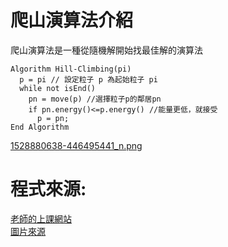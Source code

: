 # 爬山演算法介紹
爬山演算法是一種從隨機解開始找最佳解的演算法
```
Algorithm Hill-Climbing(pi)
  p = pi // 設定粒子 p 為起始粒子 pi
  while not isEnd()
    pn = move(p) //選擇粒子p的鄰居pn
    if pn.energy()<=p.energy() //能量更低，就接受
      p = pn;
End Algorithm
```
[1528880638-446495441_n.png](1528880638-446495441_n.png)
# 程式來源:
[老師的上課網站](http://ccckmit.wikidot.com/so:hillclimbing)<br>
[圖片來源](https://andy850701.pixnet.net/blog/post/463288544-%E5%95%9F%E7%99%BC%E5%BC%8F%E6%BC%94%E7%AE%97%E6%B3%95-%E2%80%93-%E7%88%AC%E5%B1%B1%E6%BC%94%E7%AE%97%E6%B3%95)
